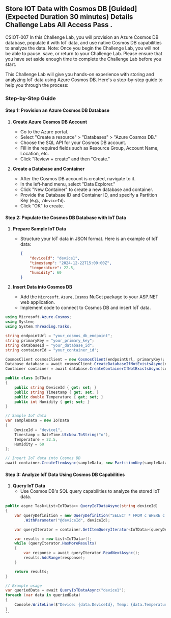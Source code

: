 ## Store IOT Data with Cosmos DB [Guided] (Expected Duration 30 minutes) Details Challenge Labs All Access Pass . 
CSIOT-007 In this Challenge Lab, you will provision an Azure Cosmos DB database, populate it with IoT data, 
and use native Cosmos DB capabilities to analyze the data. Note: Once you begin the Challenge Lab, you will not be able to pause. 
save, or return to your Challenge Lab. 
Please ensure that you have set aside enough time to complete the Challenge Lab before you start.

This Challenge Lab will give you hands-on experience with storing and analyzing IoT data using Azure Cosmos DB. Here's a step-by-step guide to help you through the process:

### Step-by-Step Guide

#### Step 1: Provision an Azure Cosmos DB Database

1. **Create Azure Cosmos DB Account**
   - Go to the Azure portal.
   - Select "Create a resource" > "Databases" > "Azure Cosmos DB."
   - Choose the SQL API for your Cosmos DB account.
   - Fill in the required fields such as Resource Group, Account Name, Location, etc.
   - Click "Review + create" and then "Create."

2. **Create a Database and Container**
   - After the Cosmos DB account is created, navigate to it.
   - In the left-hand menu, select "Data Explorer."
   - Click "New Container" to create a new database and container.
   - Provide the Database ID and Container ID, and specify a Partition Key (e.g., `/deviceId`).
   - Click "OK" to create.

#### Step 2: Populate the Cosmos DB Database with IoT Data

1. **Prepare Sample IoT Data**
   - Structure your IoT data in JSON format. Here is an example of IoT data:
     ```json
     {
         "deviceId": "device1",
         "timestamp": "2024-12-22T15:00:00Z",
         "temperature": 22.5,
         "humidity": 60
     }
     ```

2. **Insert Data into Cosmos DB**
   - Add the `Microsoft.Azure.Cosmos` NuGet package to your ASP.NET web application.
   - Implement code to connect to Cosmos DB and insert IoT data.

```csharp
using Microsoft.Azure.Cosmos;
using System;
using System.Threading.Tasks;

string endpointUrl = "your_cosmos_db_endpoint";
string primaryKey = "your_primary_key";
string databaseId = "your_database_id";
string containerId = "your_container_id";

CosmosClient cosmosClient = new CosmosClient(endpointUrl, primaryKey);
Database database = await cosmosClient.CreateDatabaseIfNotExistsAsync(databaseId);
Container container = await database.CreateContainerIfNotExistsAsync(containerId, "/deviceId");

public class IoTData
{
    public string DeviceId { get; set; }
    public string Timestamp { get; set; }
    public double Temperature { get; set; }
    public int Humidity { get; set; }
}

// Sample IoT data
var sampleData = new IoTData
{
    DeviceId = "device1",
    Timestamp = DateTime.UtcNow.ToString("o"),
    Temperature = 22.5,
    Humidity = 60
};

// Insert IoT data into Cosmos DB
await container.CreateItemAsync(sampleData, new PartitionKey(sampleData.DeviceId));
```

#### Step 3: Analyze IoT Data Using Cosmos DB Capabilities

1. **Query IoT Data**
   - Use Cosmos DB's SQL query capabilities to analyze the stored IoT data.

```csharp
public async Task<List<IoTData>> QueryIoTDataAsync(string deviceId)
{
    var queryDefinition = new QueryDefinition("SELECT * FROM c WHERE c.deviceId = @deviceId")
        .WithParameter("@deviceId", deviceId);

    var queryIterator = container.GetItemQueryIterator<IoTData>(queryDefinition);

    var results = new List<IoTData>();
    while (queryIterator.HasMoreResults)
    {
        var response = await queryIterator.ReadNextAsync();
        results.AddRange(response);
    }

    return results;
}

// Example usage
var queriedData = await QueryIoTDataAsync("device1");
foreach (var data in queriedData)
{
    Console.WriteLine($"Device: {data.DeviceId}, Temp: {data.Temperature}, Humidity: {data.Humidity}, Timestamp: {data.Timestamp}");
}
``